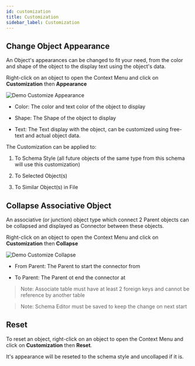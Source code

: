 ```yaml
---
id: customization
title: Customization
sidebar_label: Customization
---
```


## Change Object Appearance

An Object's appearances can be changed to fit your need, from the color and shape of the object to the display text using the object's data.

Right-click on an object to open the Context Menu and click on **Customization** then **Appearance**

![Demo Customize Appearance](/img/docs/demo_ctm_appearance.gif)

- Color: The color and text color of the object to display

- Shape: The Shape of the object to display

- Text: The Text display with the object, can be customized using free-text and actual object data.

The Customization can be applied to:

1. To Schema Style (all future objects of the same type from this schema will use this customization)

2. To Selected Object(s)

3. To Similar Object(s) in File

## Collapse Associative Object 

An associative (or junction) object type which connect 2 Parent objects can be collapsed and displayed as Connector between these objects.

Right-click on an object to open the Context Menu and click on **Customization** then **Collapse**

![Demo Customize Collapse](/img/docs/demo_ctm_collapse.gif)

- From Parent: The Parent to start the connector from

- To Parent: The Parent ot end the connector at

> Note: Associate table must have at least 2 foreign keys and cannot be reference by another table

> Note: Schema Editor must be saved to keep the change on next start

## Reset

To reset an object, right-click on an object to open the Context Menu and click on **Customization** then **Reset**.

It's appearance will be reseted to the schema style and uncollaped if it is.